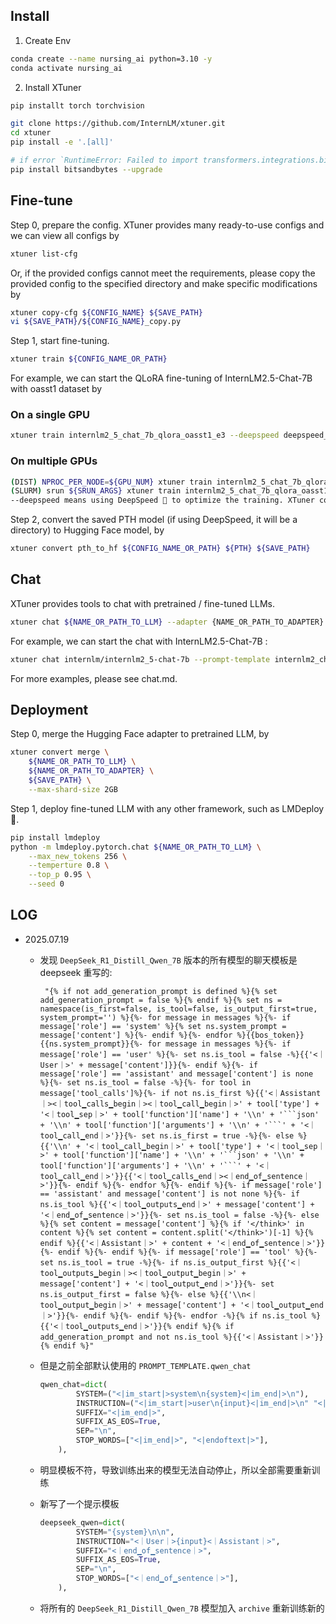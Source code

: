 ## Install
1. Create Env

```bash
conda create --name nursing_ai python=3.10 -y
conda activate nursing_ai
```

2. Install XTuner

```bash
pip installt torch torchvision

git clone https://github.com/InternLM/xtuner.git
cd xtuner
pip install -e '.[all]'

# if error `RuntimeError: Failed to import transformers.integrations.bitsandbytes because of the following error (look up to see its traceback): No module named triton.ops`
pip install bitsandbytes --upgrade
```

## Fine-tune

Step 0, prepare the config. XTuner provides many ready-to-use configs and we can view all configs by

```bash
xtuner list-cfg
```
Or, if the provided configs cannot meet the requirements, please copy the provided config to the specified directory and make specific modifications by

```bash
xtuner copy-cfg ${CONFIG_NAME} ${SAVE_PATH}
vi ${SAVE_PATH}/${CONFIG_NAME}_copy.py
```

Step 1, start fine-tuning.

```bash
xtuner train ${CONFIG_NAME_OR_PATH}
```
For example, we can start the QLoRA fine-tuning of InternLM2.5-Chat-7B with oasst1 dataset by

### On a single GPU

```bash
xtuner train internlm2_5_chat_7b_qlora_oasst1_e3 --deepspeed deepspeed_zero2
```

### On multiple GPUs

```bash
(DIST) NPROC_PER_NODE=${GPU_NUM} xtuner train internlm2_5_chat_7b_qlora_oasst1_e3 --deepspeed deepspeed_zero2
(SLURM) srun ${SRUN_ARGS} xtuner train internlm2_5_chat_7b_qlora_oasst1_e3 --launcher slurm --deepspeed deepspeed_zero2
--deepspeed means using DeepSpeed 🚀 to optimize the training. XTuner comes with several integrated strategies including ZeRO-1, ZeRO-2, and ZeRO-3. If you wish to disable this feature, simply remove this argument.
```

Step 2, convert the saved PTH model (if using DeepSpeed, it will be a directory) to Hugging Face model, by

```bash
xtuner convert pth_to_hf ${CONFIG_NAME_OR_PATH} ${PTH} ${SAVE_PATH}
```

## Chat
XTuner provides tools to chat with pretrained / fine-tuned LLMs.

```bash
xtuner chat ${NAME_OR_PATH_TO_LLM} --adapter {NAME_OR_PATH_TO_ADAPTER} [optional arguments]
```
For example, we can start the chat with InternLM2.5-Chat-7B :

```bash
xtuner chat internlm/internlm2_5-chat-7b --prompt-template internlm2_chat
```
For more examples, please see chat.md.

## Deployment

Step 0, merge the Hugging Face adapter to pretrained LLM, by

```bash
xtuner convert merge \
    ${NAME_OR_PATH_TO_LLM} \
    ${NAME_OR_PATH_TO_ADAPTER} \
    ${SAVE_PATH} \
    --max-shard-size 2GB
```
Step 1, deploy fine-tuned LLM with any other framework, such as LMDeploy 🚀.

```bash
pip install lmdeploy
python -m lmdeploy.pytorch.chat ${NAME_OR_PATH_TO_LLM} \
    --max_new_tokens 256 \
    --temperture 0.8 \
    --top_p 0.95 \
    --seed 0
```

## LOG

- 2025.07.19

  - 发现 `DeepSeek_R1_Distill_Qwen_7B` 版本的所有模型的聊天模板是 deepseek 重写的:

    ```shell
     "{% if not add_generation_prompt is defined %}{% set add_generation_prompt = false %}{% endif %}{% set ns = namespace(is_first=false, is_tool=false, is_output_first=true, system_prompt='') %}{%- for message in messages %}{%- if message['role'] == 'system' %}{% set ns.system_prompt = message['content'] %}{%- endif %}{%- endfor %}{{bos_token}}{{ns.system_prompt}}{%- for message in messages %}{%- if message['role'] == 'user' %}{%- set ns.is_tool = false -%}{{'<｜User｜>' + message['content']}}{%- endif %}{%- if message['role'] == 'assistant' and message['content'] is none %}{%- set ns.is_tool = false -%}{%- for tool in message['tool_calls']%}{%- if not ns.is_first %}{{'<｜Assistant｜><｜tool▁calls▁begin｜><｜tool▁call▁begin｜>' + tool['type'] + '<｜tool▁sep｜>' + tool['function']['name'] + '\\n' + '```json' + '\\n' + tool['function']['arguments'] + '\\n' + '```' + '<｜tool▁call▁end｜>'}}{%- set ns.is_first = true -%}{%- else %}{{'\\n' + '<｜tool▁call▁begin｜>' + tool['type'] + '<｜tool▁sep｜>' + tool['function']['name'] + '\\n' + '```json' + '\\n' + tool['function']['arguments'] + '\\n' + '```' + '<｜tool▁call▁end｜>'}}{{'<｜tool▁calls▁end｜><｜end▁of▁sentence｜>'}}{%- endif %}{%- endfor %}{%- endif %}{%- if message['role'] == 'assistant' and message['content'] is not none %}{%- if ns.is_tool %}{{'<｜tool▁outputs▁end｜>' + message['content'] + '<｜end▁of▁sentence｜>'}}{%- set ns.is_tool = false -%}{%- else %}{% set content = message['content'] %}{% if '</think>' in content %}{% set content = content.split('</think>')[-1] %}{% endif %}{{'<｜Assistant｜>' + content + '<｜end▁of▁sentence｜>'}}{%- endif %}{%- endif %}{%- if message['role'] == 'tool' %}{%- set ns.is_tool = true -%}{%- if ns.is_output_first %}{{'<｜tool▁outputs▁begin｜><｜tool▁output▁begin｜>' + message['content'] + '<｜tool▁output▁end｜>'}}{%- set ns.is_output_first = false %}{%- else %}{{'\\n<｜tool▁output▁begin｜>' + message['content'] + '<｜tool▁output▁end｜>'}}{%- endif %}{%- endif %}{%- endfor -%}{% if ns.is_tool %}{{'<｜tool▁outputs▁end｜>'}}{% endif %}{% if add_generation_prompt and not ns.is_tool %}{{'<｜Assistant｜>'}}{% endif %}"
    ```

  - 但是之前全部默认使用的 `PROMPT_TEMPLATE.qwen_chat`

    ```python
    qwen_chat=dict(
            SYSTEM=("<|im_start|>system\n{system}<|im_end|>\n"),
            INSTRUCTION=("<|im_start|>user\n{input}<|im_end|>\n" "<|im_start|>assistant\n"),
            SUFFIX="<|im_end|>",
            SUFFIX_AS_EOS=True,
            SEP="\n",
            STOP_WORDS=["<|im_end|>", "<|endoftext|>"],
        ),
    ```

  - 明显模板不符，导致训练出来的模型无法自动停止，所以全部需要重新训练

  - 新写了一个提示模板

    ```python
    deepseek_qwen=dict(
            SYSTEM="{system}\n\n",
            INSTRUCTION="<｜User｜>{input}<｜Assistant｜>",
            SUFFIX="<｜end▁of▁sentence｜>",
            SUFFIX_AS_EOS=True,
            SEP="\n",
            STOP_WORDS=["<｜end▁of▁sentence｜>"],
        ),
    ```

  - 将所有的 `DeepSeek_R1_Distill_Qwen_7B` 模型加入 `archive` 重新训练新的

